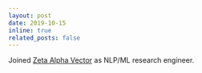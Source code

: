 ```yaml
---
layout: post
date: 2019-10-15
inline: true
related_posts: false
---
```


Joined [Zeta Alpha Vector](https://www.zeta-alpha.com/) as NLP/ML research engineer.
